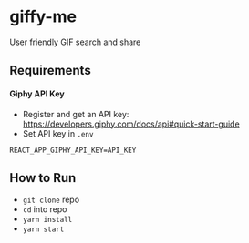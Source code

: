 # giffy-me

User friendly GIF search and share

## Requirements

#### Giphy API Key

- Register and get an API key: https://developers.giphy.com/docs/api#quick-start-guide
- Set API key in `.env`

```
REACT_APP_GIPHY_API_KEY=API_KEY
```

## How to Run

- `git clone` repo
- `cd` into repo
- `yarn install`
- `yarn start`
